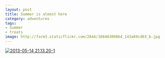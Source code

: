 ```yaml
---
layout: post
title: Summer is almost here
category: adventures
tags:
- Summer
- treats
image: http://farm3.staticflickr.com/2844/10848309864_143a69cd03_b.jpg
---
```


<a href="http://www.flickr.com/photos/katydecorah/10848309864/" title="2013-05-14 21.13.20-1 by katydecorah, on Flickr"><img src="http://farm3.staticflickr.com/2844/10848309864_143a69cd03_b.jpg" class="pop-out" alt="2013-05-14 21.13.20-1"></a>